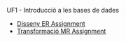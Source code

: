 UF1 - Introducció a les bases de dades

- [Disseny ER Assignment](https://github.com/hache2212/Portfoli/blob/main/Moduls/M02-BasesDeDades/UF1/Disseny%20ER%20Assignment/TASK%20ER%20DESIGN.drawio.pdf)
- [Transformació MR Assignment](https://github.com/hache2212/Portfoli/blob/main/Moduls/M02-BasesDeDades/UF1/Transformaci%C3%B3%20MR%20Assignment/Assignment%20UF1P2%20-%20MR%20Transformation%20(2).pdf)
